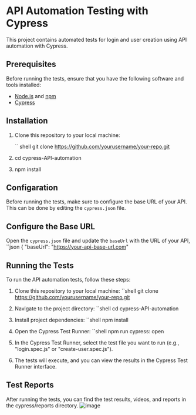 # API Automation Testing with Cypress

This project contains automated tests for login and user creation using API automation with Cypress.

## Prerequisites

Before running the tests, ensure that you have the following software and tools installed:

- [Node.js](https://nodejs.org/) and [npm](https://www.npmjs.com/)
- [Cypress](https://www.cypress.io/)

## Installation

1. Clone this repository to your local machine:

   `` shell
   git clone https://github.com/yourusername/your-repo.git
2. cd cypress-API-automation
3. npm install

## Configaration

Before running the tests, make sure to configure the base URL of your API. This can be done by editing the `cypress.json` file.

## Configure the Base URL

 Open the `cypress.json` file and update the `baseUrl` with the URL of your API,
   ``json
{
  "baseUrl": "https://your-api-base-url.com"


## Running the Tests

To run the API automation tests, follow these steps:

1. Clone this repository to your local machine:
 ``shell
   git clone https://github.com/yourusername/your-repo.git

2. Navigate to the project directory:
``shell
   cd cypress-API-automation

3. Install project dependencies:
``shell
  npm install

4. Open the Cypress Test Runner:
``shell
  npm run cypress: open

5. In the Cypress Test Runner, select the test file you want to run (e.g., "login.spec.js" or "create-user.spec.js").

6. The tests will execute, and you can view the results in the Cypress Test Runner interface.

## Test Reports

After running the tests, you can find the test results, videos, and reports in the cypress/reports directory.
![image](https://github.com/Fayrose96/Cypress-API-Automation-Sauce-DMoney-/assets/143695839/67df5bac-2915-4b18-ac3b-284c0a290db1)
